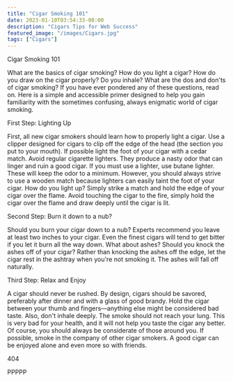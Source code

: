 ```yaml
---
title: "Cigar Smoking 101"
date: 2023-01-10T03:54:33-08:00
description: "Cigars Tips for Web Success"
featured_image: "/images/Cigars.jpg"
tags: ["Cigars"]
---
```


Cigar Smoking 101

What are the basics of cigar smoking?  How do you light a cigar?  How do you draw on the cigar properly?  Do you inhale?  What are the dos and don'ts of cigar smoking?  If you have ever pondered any of these questions, read on.  Here is a simple and accessible primer designed to help you gain familiarity with the sometimes confusing, always enigmatic world of cigar smoking.  

First Step:  Lighting Up 

First, all new cigar smokers should learn how to properly light a cigar.  Use a clipper designed for cigars to clip off the edge of the head (the section you put to your mouth). If possible light the foot of your cigar with a cedar match.  Avoid regular cigarette lighters.  They produce a nasty odor that can linger and ruin a good cigar.  If you must use a lighter, use butane lighter.  These will keep the odor to a minimum.  However, you should always strive to use a wooden match because lighters can easily taint the foot of your cigar.  How do you light up?  Simply strike a match and hold the edge of your cigar over the flame.  Avoid touching the cigar to the fire, simply hold the cigar over the flame and draw deeply until the cigar is lit. 

Second Step:  Burn it down to a nub?

Should you burn your cigar down to a nub?  Experts recommend you leave at least two inches to your cigar.  Even the finest cigars will tend to get bitter if you let it burn all the way down.  What about ashes?  Should you knock the ashes off of your cigar?  Rather than knocking the ashes off the edge, let the cigar rest in the ashtray when you're not smoking it.  The ashes will fall off naturally.  

Third Step:  Relax and Enjoy

A cigar should never be rushed.  By design, cigars should be savored, preferably after dinner and with a glass of good brandy.  Hold the cigar between your thumb and fingers—anything else might be considered bad taste.  Also, don't inhale deeply.  The smoke should not reach your lung.  This is very bad for your health, and it will not help you taste the cigar any better.  Of course, you should always be considerate of those around you.  If possible, smoke in the company of other cigar smokers. A good cigar can be enjoyed alone and even more so with friends.  

404

PPPPP

